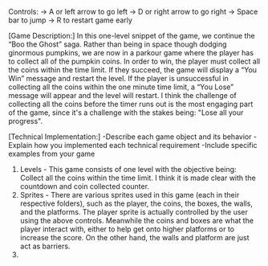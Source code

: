 Controls:
-> A or left arrow to go left
-> D or right arrow to go right
-> Space bar to jump
-> R to restart game early

[Game Description:]
	  In this one-level snippet of the game, we continue the “Boo the Ghost” saga. Rather than being in space though dodging ginormous pumpkins, we are now in a parkour game 
  where the player has to collect all of the pumpkin coins.
  	In order to win, the player must collect all the coins within the time limit. If they succeed, the game will display a “You Win” message and restart the level. If the 
  player is unsuccessful in collecting all the coins within the one minute time limit, a “You Lose” message will appear and the level will restart.
	  I think the challenge of collecting all the coins before the timer runs out is the most engaging part of the game, since it's a challenge with the stakes being:
    "Lose all your progress".

[Technical Implementation:]
-Describe each game object and its behavior
-Explain how you implemented each technical requirement
-Include specific examples from your game
1. Levels - This game consists of one level with the objective being: Collect all the coins within the time limit. I think it is made clear with the countdown
     and coin collected counter.
2. Sprites - There are various sprites used in this game (each in their respective folders), such as the player, the coins, the boxes, the walls, and the platforms. The
    player sprite is actually controlled by the user using the above controls. Meanwhile the coins and boxes are what the player interact with, either to help get onto higher
   platforms or to increase the score. On the other hand, the walls and platform are just act as barriers.
3. 

     


